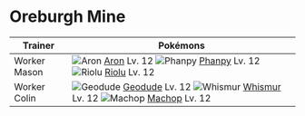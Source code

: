 # Oreburgh Mine

Trainer                    | Pokémons
---                        | ---
Worker Mason               | ![][304]  [Aron] Lv. 12  ![][231]  [Phanpy] Lv. 12  ![][447]  [Riolu] Lv. 12
Worker Colin               | ![][074]  [Geodude] Lv. 12  ![][293]  [Whismur] Lv. 12  ![][066]  [Machop] Lv. 12


[066]: https://raw.githubusercontent.com/PokeAPI/sprites/master/sprites/pokemon/66.png "Machop"
[074]: https://raw.githubusercontent.com/PokeAPI/sprites/master/sprites/pokemon/74.png "Geodude"
[231]: https://raw.githubusercontent.com/PokeAPI/sprites/master/sprites/pokemon/231.png "Phanpy"
[293]: https://raw.githubusercontent.com/PokeAPI/sprites/master/sprites/pokemon/293.png "Whismur"
[304]: https://raw.githubusercontent.com/PokeAPI/sprites/master/sprites/pokemon/304.png "Aron"
[447]: https://raw.githubusercontent.com/PokeAPI/sprites/master/sprites/pokemon/447.png "Riolu"
[Machop]: /pokemon_changes/066.md
[Geodude]: /pokemon_changes/074.md
[Phanpy]: /pokemon_changes/231.md
[Whismur]: /pokemon_changes/293.md
[Aron]: /pokemon_changes/304.md
[Riolu]: /pokemon_changes/447.md
